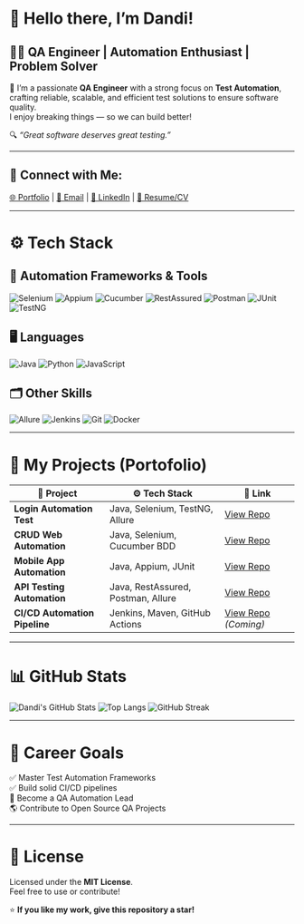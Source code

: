 # 👋 Hello there, I’m Dandi!

## 👨‍💻 QA Engineer | Automation Enthusiast | Problem Solver

🚀 I’m a passionate **QA Engineer** with a strong focus on **Test Automation**, crafting reliable, scalable, and efficient test solutions to ensure software quality.  
I enjoy breaking things — so we can build better!

🔍 _“Great software deserves great testing.”_

---

## 🔗 Connect with Me:

[🌐 Portfolio](https://yourportfolio.com) | [📧 Email](mailto:your.email@example.com) | [💼 LinkedIn](https://linkedin.com/in/yourprofile) | [📄 Resume/CV](https://github.com/dandierlangga02/your_resume.pdf)

---

# ⚙️ Tech Stack

## 🔸 **Automation Frameworks & Tools**
![Selenium](https://img.shields.io/badge/Selenium-43B02A?style=for-the-badge&logo=selenium&logoColor=white)
![Appium](https://img.shields.io/badge/Appium-000000?style=for-the-badge&logo=appium&logoColor=white)
![Cucumber](https://img.shields.io/badge/Cucumber-23D96C?style=for-the-badge&logo=cucumber&logoColor=white)
![RestAssured](https://img.shields.io/badge/Rest_Assured-25A162?style=for-the-badge)
![Postman](https://img.shields.io/badge/Postman-FF6C37?style=for-the-badge&logo=postman&logoColor=white)
![JUnit](https://img.shields.io/badge/JUnit5-25A162?style=for-the-badge&logo=junit5&logoColor=white)
![TestNG](https://img.shields.io/badge/TestNG-FFCC29?style=for-the-badge)

## 🖥️ **Languages**
![Java](https://img.shields.io/badge/Java-ED8B00?style=for-the-badge&logo=java&logoColor=white)
![Python](https://img.shields.io/badge/Python-3776AB?style=for-the-badge&logo=python&logoColor=white)
![JavaScript](https://img.shields.io/badge/JavaScript-F7DF1E?style=for-the-badge&logo=javascript&logoColor=black)

## 🗂️ **Other Skills**
![Allure](https://img.shields.io/badge/Allure_Report-1B1F23?style=for-the-badge&logo=allure&logoColor=white)
![Jenkins](https://img.shields.io/badge/Jenkins-D24939?style=for-the-badge&logo=jenkins&logoColor=white)
![Git](https://img.shields.io/badge/Git-F05032?style=for-the-badge&logo=git&logoColor=white)
![Docker](https://img.shields.io/badge/Docker-2496ED?style=for-the-badge&logo=docker&logoColor=white)

---

# 📂 My Projects (Portofolio)

| 🚩 **Project**                   | ⚙️ **Tech Stack**                                   | 🔗 **Link**                |
|----------------------------------|---------------------------------------------------|----------------------------|
| **Login Automation Test**        | Java, Selenium, TestNG, Allure                     | [View Repo](#)             |
| **CRUD Web Automation**          | Java, Selenium, Cucumber BDD                       | [View Repo](#)             |
| **Mobile App Automation**        | Java, Appium, JUnit                                | [View Repo](#)             |
| **API Testing Automation**       | Java, RestAssured, Postman, Allure                 | [View Repo](#)             |
| **CI/CD Automation Pipeline**    | Jenkins, Maven, GitHub Actions                     | [View Repo](#) *(Coming)*  |

---

# 📊 GitHub Stats

![Dandi's GitHub Stats](https://github-readme-stats.vercel.app/api?username=dandierlangga02&show_icons=true&theme=radical)
![Top Langs](https://github-readme-stats.vercel.app/api/top-langs/?username=dandierlangga02&layout=compact&theme=radical)
![GitHub Streak](https://streak-stats.demolab.com/?user=dandierlangga02&theme=radical)

---

# 🎯 Career Goals
✅ Master Test Automation Frameworks  
✅ Build solid CI/CD pipelines  
🚀 Become a QA Automation Lead  
🌎 Contribute to Open Source QA Projects  

---

# 📜 License
Licensed under the **MIT License**.  
Feel free to use or contribute!

⭐️ **If you like my work, give this repository a star!**
